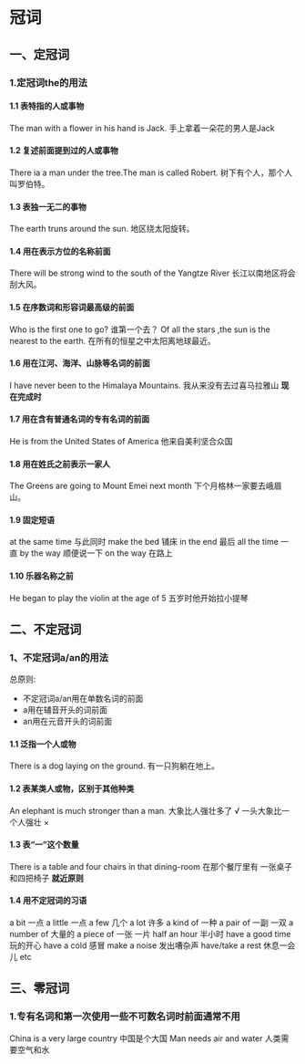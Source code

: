 #  冠词
## 一、定冠词
### 1.定冠词the的用法
#### 1.1 表特指的人或事物
The man with a flower in his hand is Jack.
手上拿着一朵花的男人是Jack
#### 1.2 复述前面提到过的人或事物
There ia a man under the tree.The man is called Robert.
树下有个人，那个人叫罗伯特。
#### 1.3 表独一无二的事物
The earth truns around the sun.
地区绕太阳旋转。
#### 1.4 用在表示方位的名称前面
There will be strong wind to the south of the Yangtze River
长江以南地区将会刮大风。
#### 1.5 在序数词和形容词最高级的前面
Who is the first one to go?
谁第一个去？
Of all the stars ,the sun is the nearest to the earth.
在所有的恒星之中太阳离地球最近。
#### 1.6 用在江河、海洋、山脉等名词的前面
I have never been to the Himalaya Mountains.
我从来没有去过喜马拉雅山
**现在完成时**
#### 1.7 用在含有普通名词的专有名词的前面
He is from the United States of  America
他来自美利坚合众国
#### 1.8 用在姓氏之前表示一家人
The  Greens are going to Mount Emei next month
下个月格林一家要去峨眉山。
#### 1.9 固定短语
at the same time 与此同时
make the bed 铺床
in the end  最后
all  the time 一直
by the way  顺便说一下
on the way  在路上
#### 1.10 乐器名称之前
He  began to play the violin at the age of 5
五岁时他开始拉小提琴
## 二、不定冠词
### 1、不定冠词a/an的用法
总原则:
- 不定冠词a/an用在单数名词的前面
- a用在辅音开头的词前面
- an用在元音开头的词前面
#### 1.1 泛指一个人或物
There is a dog laying on the ground.
有一只狗躺在地上。
#### 1.2 表某类人或物，区别于其他种类
An elephant is much stronger than a man.
大象比人强壮多了 √
一头大象比一个人强壮 ×
#### 1.3 表“一”这个数量
There is a table and four chairs in that dining-room
在那个餐厅里有 一张桌子和四把椅子
**就近原则**
#### 1.4 用不定冠词的习语
a bit 一点
a little  一点
a few  几个
a lot 许多
a kind of 一种
a pair of 一副 一双
a number of 大量的
a piece of 一张 一片
half an hour  半小时
have a good time  玩的开心
have a cold 感冒
make a noise 发出嘈杂声
have/take a rest 休息一会儿
etc
## 三、零冠词
### 1.专有名词和第一次使用一些不可数名词时前面通常不用
China is a very large country
中国是个大国
Man needs air and water
人类需要空气和水